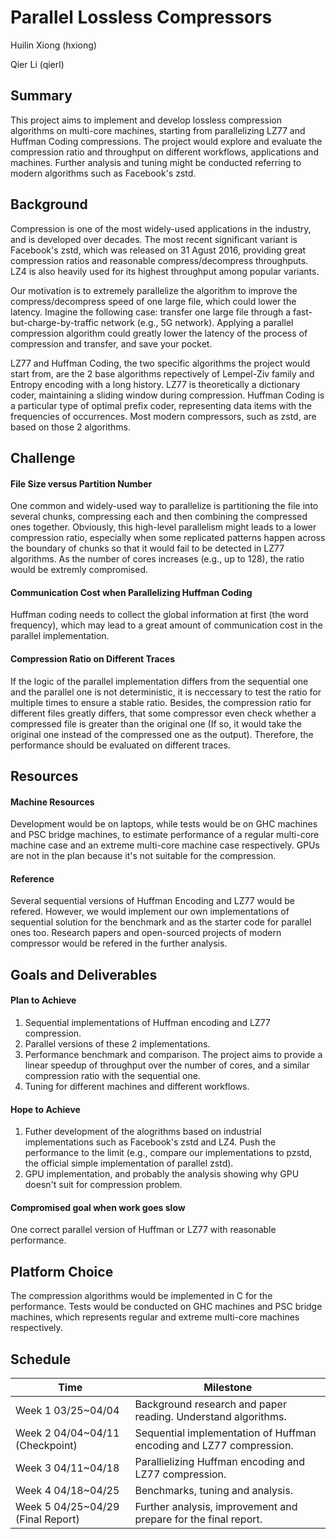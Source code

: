 # Parallel Lossless Compressors

Huilin Xiong (hxiong)

Qier Li (qierl)

## Summary

This project aims to implement and develop lossless compression algorithms on multi-core machines, starting from parallelizing LZ77 and Huffman Coding compressions. The project would explore and evaluate the compression ratio and throughput on different workflows, applications and machines. Further analysis and tuning might be conducted referring to modern algorithms such as Facebook's zstd.

## Background

Compression is one of the most widely-used applications in the industry, and is developed over decades. The most recent significant variant is Facebook's zstd, which was released on 31 Agust 2016, providing great compression ratios and reasonable compress/decompress throughputs. LZ4 is also heavily used for its highest throughput among popular variants. 

Our motivation is to extremely parallelize the algorithm to improve the compress/decompress speed of one large file, which could lower the latency. Imagine the following case: transfer one large file through a fast-but-charge-by-traffic network (e.g., 5G network). Applying a parallel compression algorithm could greatly lower the latency of the process of compression and transfer, and save your pocket.

LZ77 and Huffman Coding, the two specific algorithms the project would start from, are the 2 base algorithms repectively of Lempel-Ziv family and Entropy encoding with a long history. LZ77 is theoretically a dictionary coder, maintaining a sliding window during compression. Huffman Coding is a particular type of optimal prefix coder, representing data items with the frequencies of occurrences. Most modern compressors, such as zstd, are based on those 2 algorithms.

## Challenge

#### File Size versus Partition Number
One common and widely-used way to parallelize is partitioning the file into several chunks, compressing each and then combining the compressed ones together. Obviously, this high-level parallelism might leads to a lower compression ratio, especially when some replicated patterns happen across the boundary of chunks so that it would fail to be detected in LZ77 algorithms. As the number of cores increases (e.g., up to 128), the ratio would be extremly compromised.

#### Communication Cost when Parallelizing Huffman Coding

Huffman coding needs to collect the global information at first (the word frequency), which may lead to a great amount of communication cost in the parallel implementation. 

#### Compression Ratio on Different Traces

If the logic of the parallel implementation differs from the sequential one and the parallel one is not deterministic, it is neccessary to test the ratio for multiple times to ensure a stable ratio. Besides, the compression ratio for different files greatly differs, that some compressor even check whether a compressed file is greater than the original one (If so, it would take the original one instead of the compressed one as the output). Therefore, the performance should be evaluated on different traces.

## Resources

#### Machine Resources

Development would be on laptops, while tests would be on GHC machines and PSC bridge machines, to estimate performance of a regular multi-core machine case and an extreme multi-core machine case respectively. GPUs are not in the plan because it's not suitable for the compression.

#### Reference

Several sequential versions of Huffman Encoding and LZ77 would be refered. However, we would implement our own implementations of sequential solution for the benchmark and as the starter code for parallel ones too.
Research papers and open-sourced projects of modern compressor would be refered in the further analysis. 

## Goals and Deliverables

#### Plan to Achieve

1. Sequential implementations of Huffman encoding and LZ77 compression.
2. Parallel versions of these 2 implementations.
3. Performance benchmark and comparison. The project aims to provide a linear speedup of throughput over the number of cores, and a similar compression ratio with the sequential one.
4. Tuning for different machines and different workflows.

#### Hope to Achieve
1. Futher development of the alogrithms based on industrial implementations such as Facebook's zstd and LZ4. Push the performance to the limit (e.g., compare our implementations to pzstd, the official simple implementation of parallel zstd).
2. GPU implementation, and probably the analysis showing why GPU doesn't suit for compression problem.

#### Compromised goal when work goes slow

One correct parallel version of Huffman or LZ77 with reasonable performance.

## Platform Choice

The compression algorithms would be implemented in C for the performance. Tests would be conducted on GHC machines and PSC bridge machines, which represents regular and extreme multi-core machines respectively.

## Schedule

| Time                               | Milestone                                                    |
| ---------------------------------- | ------------------------------------------------------------ |
| Week 1 03/25~04/04                 | Background research and paper reading. Understand algorithms. |
| Week  2 04/04~04/11 (Checkpoint)   | Sequential implementation of Huffman encoding and LZ77 compression. |
| Week  3 04/11~04/18                | Parallielizing Huffman encoding and LZ77 compression.        |
| Week  4 04/18~04/25                | Benchmarks, tuning and analysis.                             |
| Week  5 04/25~04/29 (Final Report) | Further analysis, improvement and prepare for the final report. |

